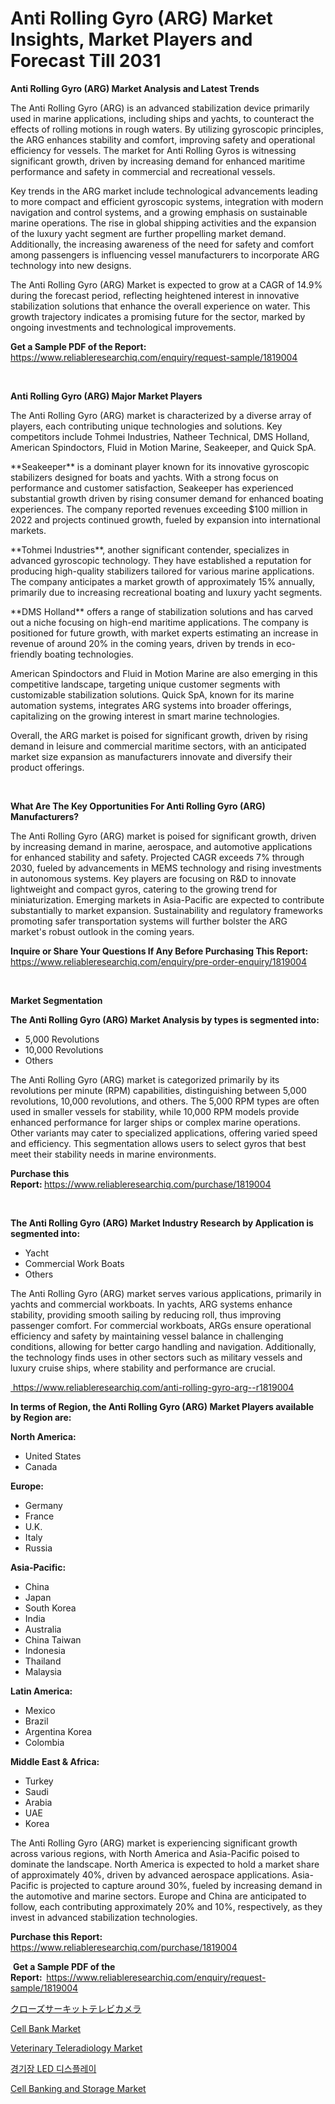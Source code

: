 <p><h1>Anti Rolling Gyro (ARG) Market Insights, Market Players and Forecast Till 2031</h1></p><p><strong>Anti Rolling Gyro (ARG) Market Analysis and Latest Trends</strong></p>
<p><p>The Anti Rolling Gyro (ARG) is an advanced stabilization device primarily used in marine applications, including ships and yachts, to counteract the effects of rolling motions in rough waters. By utilizing gyroscopic principles, the ARG enhances stability and comfort, improving safety and operational efficiency for vessels. The market for Anti Rolling Gyros is witnessing significant growth, driven by increasing demand for enhanced maritime performance and safety in commercial and recreational vessels.</p><p>Key trends in the ARG market include technological advancements leading to more compact and efficient gyroscopic systems, integration with modern navigation and control systems, and a growing emphasis on sustainable marine operations. The rise in global shipping activities and the expansion of the luxury yacht segment are further propelling market demand. Additionally, the increasing awareness of the need for safety and comfort among passengers is influencing vessel manufacturers to incorporate ARG technology into new designs.</p><p>The Anti Rolling Gyro (ARG) Market is expected to grow at a CAGR of 14.9% during the forecast period, reflecting heightened interest in innovative stabilization solutions that enhance the overall experience on water. This growth trajectory indicates a promising future for the sector, marked by ongoing investments and technological improvements.</p></p>
<p><strong>Get a Sample PDF of the Report:&nbsp;</strong> <a href="https://www.reliableresearchiq.com/enquiry/request-sample/1819004?utm_campaign=1102&utm_medium=2&utm_source=Github&utm_content=ia&utm_term=04112024&utm_id=anti-rolling-gyro-arg">https://www.reliableresearchiq.com/enquiry/request-sample/1819004</a></p>
<p>&nbsp;</p>
<p><strong>Anti Rolling Gyro (ARG) Major Market Players</strong></p>
<p><p>The Anti Rolling Gyro (ARG) market is characterized by a diverse array of players, each contributing unique technologies and solutions. Key competitors include Tohmei Industries, Natheer Technical, DMS Holland, American Spindoctors, Fluid in Motion Marine, Seakeeper, and Quick SpA.</p><p>**Seakeeper** is a dominant player known for its innovative gyroscopic stabilizers designed for boats and yachts. With a strong focus on performance and customer satisfaction, Seakeeper has experienced substantial growth driven by rising consumer demand for enhanced boating experiences. The company reported revenues exceeding $100 million in 2022 and projects continued growth, fueled by expansion into international markets.</p><p>**Tohmei Industries**, another significant contender, specializes in advanced gyroscopic technology. They have established a reputation for producing high-quality stabilizers tailored for various marine applications. The company anticipates a market growth of approximately 15% annually, primarily due to increasing recreational boating and luxury yacht segments.</p><p>**DMS Holland** offers a range of stabilization solutions and has carved out a niche focusing on high-end maritime applications. The company is positioned for future growth, with market experts estimating an increase in revenue of around 20% in the coming years, driven by trends in eco-friendly boating technologies.</p><p>American Spindoctors and Fluid in Motion Marine are also emerging in this competitive landscape, targeting unique customer segments with customizable stabilization solutions. Quick SpA, known for its marine automation systems, integrates ARG systems into broader offerings, capitalizing on the growing interest in smart marine technologies.</p><p>Overall, the ARG market is poised for significant growth, driven by rising demand in leisure and commercial maritime sectors, with an anticipated market size expansion as manufacturers innovate and diversify their product offerings.</p></p>
<p>&nbsp;</p>
<p><strong>What Are The Key Opportunities For Anti Rolling Gyro (ARG) Manufacturers?</strong></p>
<p><p>The Anti Rolling Gyro (ARG) market is poised for significant growth, driven by increasing demand in marine, aerospace, and automotive applications for enhanced stability and safety. Projected CAGR exceeds 7% through 2030, fueled by advancements in MEMS technology and rising investments in autonomous systems. Key players are focusing on R&D to innovate lightweight and compact gyros, catering to the growing trend for miniaturization. Emerging markets in Asia-Pacific are expected to contribute substantially to market expansion. Sustainability and regulatory frameworks promoting safer transportation systems will further bolster the ARG market's robust outlook in the coming years.</p></p>
<p><strong>Inquire or Share Your Questions If Any Before Purchasing This Report:</strong> <a href="https://www.reliableresearchiq.com/enquiry/pre-order-enquiry/1819004?utm_campaign=1102&utm_medium=2&utm_source=Github&utm_content=ia&utm_term=04112024&utm_id=anti-rolling-gyro-arg">https://www.reliableresearchiq.com/enquiry/pre-order-enquiry/1819004</a></p>
<p>&nbsp;</p>
<p><strong>Market Segmentation</strong></p>
<p><strong>The Anti Rolling Gyro (ARG) Market Analysis by types is segmented into:</strong></p>
<p><ul><li>5,000 Revolutions</li><li>10,000 Revolutions</li><li>Others</li></ul></p>
<p><p>The Anti Rolling Gyro (ARG) market is categorized primarily by its revolutions per minute (RPM) capabilities, distinguishing between 5,000 revolutions, 10,000 revolutions, and others. The 5,000 RPM types are often used in smaller vessels for stability, while 10,000 RPM models provide enhanced performance for larger ships or complex marine operations. Other variants may cater to specialized applications, offering varied speed and efficiency. This segmentation allows users to select gyros that best meet their stability needs in marine environments.</p></p>
<p><strong>Purchase this Report:&nbsp;</strong><a href="https://www.reliableresearchiq.com/purchase/1819004?utm_campaign=1102&utm_medium=2&utm_source=Github&utm_content=ia&utm_term=04112024&utm_id=anti-rolling-gyro-arg">https://www.reliableresearchiq.com/purchase/1819004</a></p>
<p>&nbsp;</p>
<p><strong>The Anti Rolling Gyro (ARG) Market Industry Research by Application is segmented into:</strong></p>
<p><ul><li>Yacht</li><li>Commercial Work Boats</li><li>Others</li></ul></p>
<p><p>The Anti Rolling Gyro (ARG) market serves various applications, primarily in yachts and commercial workboats. In yachts, ARG systems enhance stability, providing smooth sailing by reducing roll, thus improving passenger comfort. For commercial workboats, ARGs ensure operational efficiency and safety by maintaining vessel balance in challenging conditions, allowing for better cargo handling and navigation. Additionally, the technology finds uses in other sectors such as military vessels and luxury cruise ships, where stability and performance are crucial.</p></p>
<p><a href="https://www.reliableresearchiq.com/anti-rolling-gyro-arg--r1819004?utm_campaign=1102&utm_medium=2&utm_source=Github&utm_content=ia&utm_term=04112024&utm_id=anti-rolling-gyro-arg">&nbsp;https://www.reliableresearchiq.com/anti-rolling-gyro-arg--r1819004</a></p>
<p><strong>In terms of Region, the Anti Rolling Gyro (ARG) Market Players available by Region are:</strong></p>
<p>
    <p> <strong> North America: </strong>
        <ul>
            <li>United States</li>
            <li>Canada</li>
        </ul>
        </p> 
    <p> <strong> Europe: </strong>
        <ul>
            <li>Germany</li>
            <li>France</li>
            <li>U.K.</li>
            <li>Italy</li>
            <li>Russia</li>
        </ul>
        </p> 
    <p> <strong> Asia-Pacific: </strong>
        <ul>
            <li>China</li>
            <li>Japan</li>
            <li>South Korea</li>
            <li>India</li>
            <li>Australia</li>
            <li>China Taiwan</li>
            <li>Indonesia</li>
            <li>Thailand</li>
            <li>Malaysia</li>
        </ul>
        </p> 
    <p> <strong> Latin America: </strong>
        <ul>
            <li>Mexico</li>
            <li>Brazil</li>
            <li>Argentina Korea</li>
            <li>Colombia</li>
        </ul>
        </p> 
    <p> <strong> Middle East & Africa: </strong>
        <ul>
            <li>Turkey</li>
            <li>Saudi</li>
            <li>Arabia</li>
            <li>UAE</li>
            <li>Korea</li>
        </ul>
    </p>
    </p>
<p><p>The Anti Rolling Gyro (ARG) market is experiencing significant growth across various regions, with North America and Asia-Pacific poised to dominate the landscape. North America is expected to hold a market share of approximately 40%, driven by advanced aerospace applications. Asia-Pacific is projected to capture around 30%, fueled by increasing demand in the automotive and marine sectors. Europe and China are anticipated to follow, each contributing approximately 20% and 10%, respectively, as they invest in advanced stabilization technologies.</p></p>
<p><strong>Purchase this Report: </strong><a href="https://www.reliableresearchiq.com/purchase/1819004?utm_campaign=1102&utm_medium=2&utm_source=Github&utm_content=ia&utm_term=04112024&utm_id=anti-rolling-gyro-arg">https://www.reliableresearchiq.com/purchase/1819004</a></p>
<p>&nbsp;<strong>Get a Sample PDF of the Report:&nbsp;&nbsp;</strong><a href="https://www.reliableresearchiq.com/enquiry/request-sample/1819004?utm_campaign=1102&utm_medium=2&utm_source=Github&utm_content=ia&utm_term=04112024&utm_id=anti-rolling-gyro-arg">https://www.reliableresearchiq.com/enquiry/request-sample/1819004</a></p>
<p><strong></strong></p>
<p><p><a href="https://github.com/mohamedbakry57/Market-Research-Report-List-6/blob/main/715405921855.md?utm_campaign=1102&utm_medium=2&utm_source=Github&utm_content=ia&utm_term=04112024&utm_id=anti-rolling-gyro-arg">クローズサーキットテレビカメラ</a></p><p><a href="https://www.linkedin.com/pulse/global-cell-bank-market-product-types-applications-regional-jk5be?utm_campaign=1102&utm_medium=2&utm_source=Github&utm_content=ia&utm_term=04112024&utm_id=anti-rolling-gyro-arg">Cell Bank Market</a></p><p><a href="https://issuu.com/reportprime-2/docs/veterinary-teleradiology-market-siz_72ce119bf9b8f2?utm_campaign=1102&utm_medium=2&utm_source=Github&utm_content=ia&utm_term=04112024&utm_id=anti-rolling-gyro-arg">Veterinary Teleradiology Market</a></p><p><a href="https://github.com/laholand/Market-Research-Report-List-6/blob/main/355268622218.md?utm_campaign=1102&utm_medium=2&utm_source=Github&utm_content=ia&utm_term=04112024&utm_id=anti-rolling-gyro-arg">경기장 LED 디스플레이</a></p><p><a href="https://www.linkedin.com/pulse/emerging-opportunities-challenges-global-cell-banking-storage-bvsqf?utm_campaign=1102&utm_medium=2&utm_source=Github&utm_content=ia&utm_term=04112024&utm_id=anti-rolling-gyro-arg">Cell Banking and Storage Market</a></p></p>